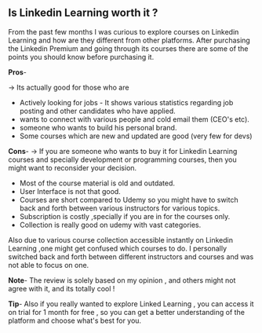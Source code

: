## Is Linkedin Learning worth it ?

From the past few months I was curious to explore courses on  Linkedin Learning and
how are they different from other platforms.
 After purchasing the Linkedin Premium and going through its courses there are some of the points you should know before purchasing it.

**Pros**-

-> Its actually good for those who are
     
- Actively looking for jobs - It shows various statistics regarding  job posting and other 
   candidates who have applied.
- wants to connect with various people and cold email them (CEO's etc).
- someone who wants to build his personal brand.
- Some courses which  are new and updated are good (very few for devs)

**Cons**-
-> If you are someone who wants to buy it for Linkedin Learning courses and specially development or programming courses, then you might want to reconsider your decision.

- Most of the course material is old and outdated.
- User Interface is not that good.
- Courses are short compared to Udemy so you might have to switch back and forth 
    between various instructors for various topics.
- Subscription is costly ,specially if you are in for the courses only.
- Collection is really good on udemy with vast categories.

Also due to various course collection accessible instantly on Linkedin Learning ,one might get confused which courses to do.
I personally switched back and forth between different instructors and courses and was not able to focus on one.


**Note**- The review is solely based on my opinion , and others might not agree with it, and its totally cool !

**Tip**- Also if you really wanted to explore Linked Learning , you can access it on trial for 1 month for free , so you can get a better understanding of the platform and choose what's best for you.

